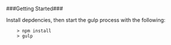 ###Getting Started###

Install depdencies, then start the gulp process with the following:

```
	> npm install
	> gulp
```
